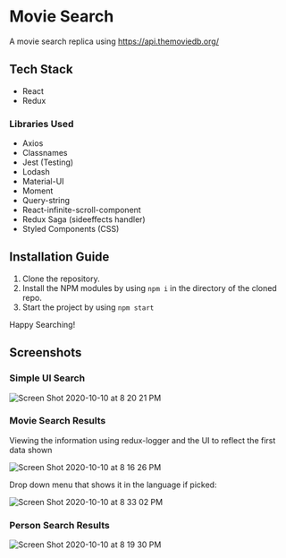 # Movie Search

A movie search replica using https://api.themoviedb.org/

## Tech Stack
  - React
  - Redux
  
### Libraries Used
  - Axios
  - Classnames
  - Jest (Testing)
  - Lodash
  - Material-UI
  - Moment
  - Query-string
  - React-infinite-scroll-component
  - Redux Saga (sideeffects handler)
  - Styled Components (CSS)
  
## Installation Guide
1. Clone the repository.
2. Install the NPM modules by using ```npm i``` in the directory of the cloned repo.
3. Start the project by using ```npm start```

Happy Searching!

## Screenshots

### Simple UI Search

![Screen Shot 2020-10-10 at 8 20 21 PM](https://user-images.githubusercontent.com/29897267/95667681-5a3d3680-0b37-11eb-9b08-ebd31fbf9252.png)

### Movie Search Results

Viewing the information using redux-logger and the UI to reflect the first data shown

![Screen Shot 2020-10-10 at 8 16 26 PM](https://user-images.githubusercontent.com/29897267/95667697-7f31a980-0b37-11eb-99d7-bd4724a2ac1a.png)

Drop down menu that shows it in the language if picked:

![Screen Shot 2020-10-10 at 8 33 02 PM](https://user-images.githubusercontent.com/29897267/95667724-ddf72300-0b37-11eb-8ea5-b51be6f85b7f.png)


### Person Search Results

![Screen Shot 2020-10-10 at 8 19 30 PM](https://user-images.githubusercontent.com/29897267/95667703-8e185c00-0b37-11eb-818f-5cbaf641d96c.png)
